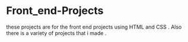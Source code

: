 # Front_end-Projects
these projects are for the front end projects using HTML and CSS .
Also there is a variety of projects that i made .
